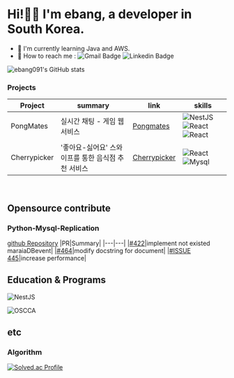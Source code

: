 # Hi!👋🏻  I'm ebang, a developer in South Korea.

-  🌱 I'm currently learning Java and AWS.
- 📮 How to reach me : ![Gmail Badge](https://img.shields.io/badge/Gmail-d14836?style=flat-square&logo=Gmail&logoColor=white&link=mailto:dskhe8@gmail.com) ![Linkedin Badge](https://img.shields.io/badge/Linkedin-0A66C2?style=flat-square&logo=linkedin&logoColor=white&link=https://www.linkedin.com/in/bang-eunjung-5a5695283/)


![ebang091's GitHub stats](https://github-readme-stats.vercel.app/api?username=ebang091&show_icons=true&bg_color=EBB8DD&title_color=BE398D)


### Projects
|Project | summary| link|skills|
|---|---|---|---|
|PongMates|실시간 채팅 - 게임 웹 서비스|[Pongmates](https://github.com/42Seoul-LastDance)|![NestJS](https://img.shields.io/badge/nestjs-E0234E?style=for-the-badge&logo=nestjs&logoColor=#E0234E) ![React](https://img.shields.io/badge/react-61DAFB?style=for-the-badge&logo=React&logoColor=white) ![React](https://img.shields.io/badge/postgresql-4169E1?style=for-the-badge&logo=postgresql&logoColor=white)
|Cherrypicker|'좋아요-싫어요' 스와이프를 통한 음식점 추천 서비스|[Cherrypicker](https://github.com/CherryPick3r)|![React](https://img.shields.io/badge/java_spring-6DB33F?style=for-the-badge&logo=spring&logoColor=white) ![Mysql](https://img.shields.io/badge/mysql-4479A1?style=for-the-badge&logo=mysql&logoColor=white)|
<br/>

## Opensource contribute
### Python-Mysql-Replication 
[github Repository](https://github.com/julien-duponchelle/python-mysql-replication)
|PR|Summary|
|---|---|
|[#422](https://github.com/julien-duponchelle/python-mysql-replication/pull/422)|implement not existed maraiaDBevent|
|[#464](https://github.com/julien-duponchelle/python-mysql-replication/pull/464)|modify docstring for document|
|[#ISSUE 445](https://github.com/julien-duponchelle/python-mysql-replication/issues/445)|increase performance|
<br/>

## Education & Programs

![NestJS](https://img.shields.io/badge/42seoul-black?style=for-the-badge&logo=42&logoColor=#E0234E&link=https://42seoul.kr/)


![OSCCA](https://oopy.lazyrockets.com/api/v2/notion/image?src=https%3A%2F%2Fs3-us-west-2.amazonaws.com%2Fsecure.notion-static.com%2Fe8856deb-8305-4520-a315-556dfb892aa4%2F2023-OSSCA-Profile-Image_circle_thiner-outline_black.png&blockId=1dc9fb0f-99b1-4edb-9055-e81c6e8542d8&width=256&link=https://www.oss.kr/ossca_23_projects/show/2d3fc657-7d79-404c-8fa7-84db9c5d4d4d)
<br/>

## etc
### Algorithm
[![Solved.ac Profile](http://mazassumnida.wtf/api/v2/generate_badge?boj=dkssudgkgl)](https://solved.ac/dkssudgkgl/)


